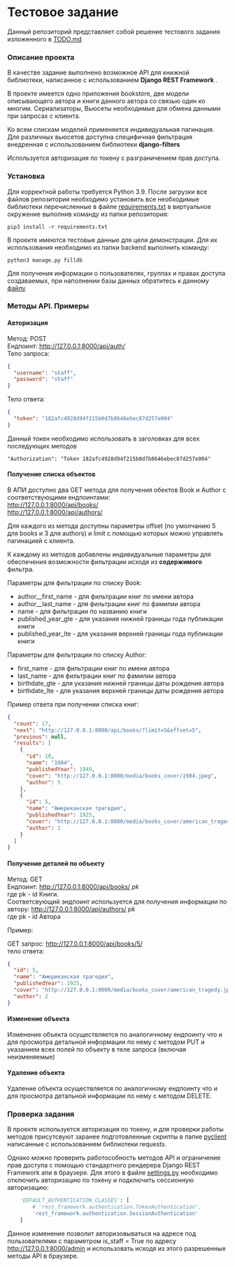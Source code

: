 # Тестовое задание

Данный репозиторий представляет собой решение тестового задания изложенного в [TODO.md](TODO.md)

### Описание проекта

В качестве задание выполнено возможное API для книжной библиотеки, написанное с использованием **Django REST Framework**
.

В проекте имеется одно приложения bookstore, две модели описывающего автора и книги данного автора со связью один ко
многим. Сериализаторы, Вьюсеты необходимые для обмена данными при запросах с клиента.

Ко всем спискам моделей применяется индивидуальная пагинация. Для различных вьюсетов доступна специфичная фильтрация
внедренная с использованием библиотеки **django-filters**

Используется авторизация по токену с разграничением прав доступа.

### Установка

Для корректной работы требуется Python 3.9.
После загрузки все файлов репозитория необходимо установить все необходимые библиотеки перечисленные в
файле [requirements.txt](requirements.txt) в виртуальное окружение выполнив команду из папки 
репозитория:

`pip3 install -r requirements.txt`

В проекте имеются тестовые данные для цели демонстрации. Для их использования необходимо из папки backend выполнить 
команду:

`python3 manage.py filldb`

Для получения информации о пользователях, группах и правах доступа создаваемых, при наполнении базы данных обратитесь к
данному [файлу](backend/bookstore/management/commands/filldb.py)

### Методы API. Примеры

#### Авторизация

Метод: POST  
Ендпоинт: http://127.0.0.1:8000/api/auth/  
Тело запроса:

```json
{
  "username": "staff",
  "password": "staff"
}
```

Тело ответа:

```json
{
  "token": "182afc4928d94f215b0d7b8646ebec87d257e004"
}
```

Данный токен необходимо использовать в заголовках для всех последующих методов

```
"Authorization": "Token 182afc4928d94f215b0d7b8646ebec87d257e004"
```

#### Получение списка объектов

В АПИ доступно два GET метода для получения обектов Book и Author с соответствующими ендпоинтами:  
http://127.0.0.1:8000/api/books/  
http://127.0.0.1:8000/api/authors/

Для каждого из метода доступны параметры offset (по умолчанию 5 для books и 3 для authors) и limit с помощью которых
можно управлять пагинацией с клиента.

К каждому из методов добавлены индивидуальные параметры для обеспечения возможности фильтрации исходя из **содержимого**
фильтра.

Параметры для фильтрации по списку Book:

* author__first_name - для фильтрации книг по имени автора
* author__last_name - для фильтрации книг по фамилии автора
* name - для фильтрации по названию книги
* published_year_gte - для указания нижней границы года публикации книги
* published_year_lte - для указания верхней границы года публикации книги

Параметры для фильтрации по списку Author:

* first_name - для фильтрации книг по имени автора
* last_name - для фильтрации книг по фамилии автора
* birthdate_gte - для указания нижней границы даты рождения автора
* birthdate_lte - для указания верхней границы даты рождения автора

Пример ответа при получении списка книг:

```json lines
{
  "count": 17,
  "next": "http://127.0.0.1:8000/api/books/?limit=5&offset=5",
  "previous": null,
  "results": [
    {
      "id": 10,
      "name": "1984",
      "publishedYear": 1949,
      "cover": "http://127.0.0.1:8000/media/books_cover/1984.jpeg",
      "author": 5
    },
    {
      "id": 5,
      "name": "Американская трагедия",
      "publishedYear": 1925,
      "cover": "http://127.0.0.1:8000/media/books_cover/american_tragedy.jpeg",
      "author": 2
    }
  ]
}
```

#### Получение деталей по объекту

Метод: GET  
Ендпоинт: http://127.0.0.1:8000/api/books/ *pk*  
где pk - id Книги.  
Соответсвующий эндпоинт используется для получения информации по автору:
http://127.0.0.1:8000/api/authors/ *pk*   
где pk - id Автора

Пример:

GET запрос: http://127.0.0.1:8000/api/books/5/  
тело ответа:

```json lines
{
  "id": 5,
  "name": "Американская трагедия",
  "publishedYear": 1925,
  "cover": "http://127.0.0.1:8000/media/books_cover/american_tragedy.jpeg",
  "author": 2
}
```

#### Изменение объекта

Изменение объекта осуществляется по аналогичному ендпоинту что и для просмотра детальной информации по нему с методом
PUT и указанием всех полей по объекту в теле запроса (включая неизменяемые)

#### Удаление объекта

Удаление объекта осуществляется по аналогичному ендпоинту что и для просмотра детальной информации по нему с методом
DELETE.

### Проверка задания

В проекте используется авторизация по токену, и для проверки работы методов
присутсвуют заранее подготовленные скрипты в папке [pyclient](pyclient) написанные
с использованием библиотеки requests. 

Однако можно проверить работособность методов API и ограничение прав доступа
с помощью стандартного рендерера Django REST Framework апи в браузере.
Для этого в файле [settings.py](backend/backend/settings.py) необходимо отключить 
авторизацию по токену и подключить сессионную авторизацию:

```python
    'DEFAULT_AUTHENTICATION_CLASSES': [
        # 'rest_framework.authentication.TokenAuthentication',
        'rest_framework.authentication.SessionAuthentication'
    ]
```

Данное изменение позволит авторизовываться на адресе под пользователями с параметром
is_staff = True по адресу http://127.0.0.1:8000/admin и использовать исходя из этого разрешенные методы API
в браузере.
